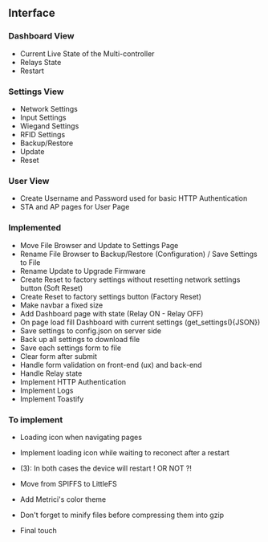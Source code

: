 ## Interface

### Dashboard View

- Current Live State of the Multi-controller
- Relays State
- Restart

### Settings View

- Network Settings
- Input Settings
- Wiegand Settings
- RFID Settings
- Backup/Restore
- Update
- Reset

### User View

- Create Username and Password used for basic HTTP Authentication
- STA and AP pages for User Page

### Implemented

- Move File Browser and Update to Settings Page
- Rename File Browser to Backup/Restore (Configuration) / Save Settings to File
- Rename Update to Upgrade Firmware
- Create Reset to factory settings without resetting network settings button (Soft Reset)
- Create Reset to factory settings button (Factory Reset)
- Make navbar a fixed size
- Add Dashboard page with state (Relay ON - Relay OFF)
- On page load fill Dashboard with current settings (get_settings(){JSON})
- Save settings to config.json on server side
- Back up all settings to download file
- Save each settings form to file
- Clear form after submit
- Handle form validation on front-end (ux) and back-end
- Handle Relay state
- Implement HTTP Authentication
- Implement Logs
- Implement Toastify

### To implement

- Loading icon when navigating pages
- Implement loading icon while waiting to reconect after a restart
- (3): In both cases the device will restart ! OR NOT ?!

- Move from SPIFFS to LittleFS
- Add Metrici's color theme
- Don't forget to minify files before compressing them into gzip
- Final touch